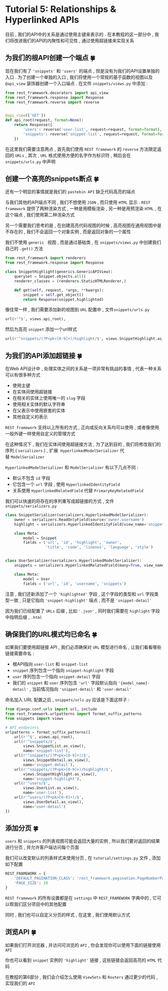 # Tutorial 5: Relationships & Hyperlinked APIs

目前 , 我们的API中的关系是通过使用主键来表示的 . 在本教程的这一部分中 , 我们将改进我们的API的内聚性和可见性 , 通过使用超链接来实现关系 






<extoc></extoc>

## 为我们的根API创建一个端点  🍀

现在我们有了 `'snippets'` 和 `'users'` 的端点 , 但是没有为我们的API设置单独的入口 . 为了创建一个单独的入口 , 我们将使用一个常规的基于函数的视图以及 `@api_view` 装饰器创建一个入口端点 . 在文件 `snippets/views.py` 中添加 :

```python
from rest_framework.decorators import api_view
from rest_framework.response import Response
from rest_framework.reverse import reverse


@api_view(['GET'])
def api_root(request, format=None):
    return Response({
        'users': reverse('user-list', request=request, format=format),
        'snippets': reverse('snippet-list', request=request, format=format)
    })
```

在这里我们需要注意两点 , 首先我们使用 `REST framework` 的 `reverse` 方法限定返回的 `URLs` , 其次 , `URL` 格式使用方便的名字作为标识符 , 稍后会在 `snippets/urls.py` 中声明

## 创建一个高亮的snippets断点  🍀

还有一个明显的事情就是我们的 `pastebin API` 缺乏代码高亮的端点

与我们其他的API端点不同 , 我们不想使用 `JSON` , 而只使用 `HTML` 显示 . `REST framework` 提供了两种渲染方式 , 一种是用模板渲染 , 另一种是用预渲染 `HTML` , 在这个端点 , 我们使用第二种渲染方式

另一个需要我们思考的是 , 在创建高亮代码视图的时候 , 高亮视图在通用视图中是不存在的 , 我们不会返回一个对象实例 , 而是返回对象的一个属性

我们不使用 `generic ` 视图 , 而是通过基础类 , 在 `snippets/views.py` 中创建我们自己的 `.get()` 方法

```python
from rest_framework import renderers
from rest_framework.response import Response

class SnippetHighlight(generics.GenericAPIView):
    queryset = Snippet.objects.all()
    renderer_classes = (renderers.StaticHTMLRenderer,)

    def get(self, request, *args, **kwargs):
        snippet = self.get_object()
        return Response(snippet.highlighted)
```

像往常一样 , 我们需要添加新的视图到 `URL` 配置中 , 文件`snippets/urls.py` 

```python
url(r'^$', views.api_root),
```

然后为高亮 `snippet` 添加一个url样式

```python
url(r'^snippets/(?P<pk>[0-9]+)/highlight/$', views.SnippetHighlight.as_view()),
```

## 为我们的API添加超链接  🍀

在Web API设计中 , 处理实体之间的关系是一项非常有挑战的事情 , 代表一种关系可以有很多种方式

- 使用主键
- 在实体间使用超链接
- 在相关的实体上使用唯一的 `slug` 字段
- 使用相关实体的默认字符串
- 在父表示中使用嵌套的实体
- 其他自定义的表示

`REST framework` 支持以上所有的方式 , 正向或反向关系均可以使用 , 或者像使用一般外键一样使用自定义的管理方式

在这种情况下 , 我们在实体间使用超链接方法 , 为了达到目的 , 我们将修改我们的序列 ( `serializers` ) , 扩展  `HyperlinkedModelSerializer` 代替 `ModelSerializer`

`HyperlinkedModelSerializer` 和 `ModelSerializer` 有以下几点不同 : 

- 默认不包含 `id` 字段
- 它包含一个 `url` 字段 , 使用 `HyperlinkedIdentityField` 
- 关系使用 `HyperlinkedRelatedField` 代替 `PrimaryKeyRelatedField` 

我们可以快速的将存在的序列重写成超链接的方式 , 文件 `snippets/serializers.py` 

```python
class SnippetSerializer(serializers.HyperlinkedModelSerializer):
    owner = serializers.ReadOnlyField(source='owner.username')
    highlight = serializers.HyperlinkedIdentityField(view_name='snippet-highlight', format='html')

    class Meta:
        model = Snippet
        fields = ('url', 'id', 'highlight', 'owner',
                  'title', 'code', 'linenos', 'language', 'style')


class UserSerializer(serializers.HyperlinkedModelSerializer):
    snippets = serializers.HyperlinkedRelatedField(many=True, view_name='snippet-detail', read_only=True)

    class Meta:
        model = User
        fields = ('url', 'id', 'username', 'snippets')
```

注意 , 我们还新添加了一个 `'highlighted'` 字段 , 这个字段的类型和 `url` 字段类型一致 , 只是它指向 `'snippet-highlight'` 端点 , 而不是 `'snippet-detail'` 

因为我们已经配置了 `URLs` 后缀 , 比如 `'.json'` , 同时我们需要在 `highlight` 字段中指明后缀 , `.html` 

## 确保我们的URL模式均已命名  🍀

如果我们要使用超链接 API , 我们必须确保对 `URL` 模型进行命名 , 让我们看看哪些链接需要命名 : 

- 根API指向 `user-list` 和 `snippet-list`
- `snippet` 序列包含一个指向 `snippet-highlight` 字段
- `user` 序列包含一个指向 `snippet-detail` 字段
- 我们的 `snippet` 和 `user` 序列包含 `'url'` 字段默认指向 `'{model_name}-detail'` , 当前情况指向 `'snippet-detail'` 和 `'user-detail'` 

命名加入 URL 配置之后 , `snippets/urls.py` 应该是下面这样子 : 

```python
from django.conf.urls import url, include
from rest_framework.urlpatterns import format_suffix_patterns
from snippets import views

# API endpoints
urlpatterns = format_suffix_patterns([
    url(r'^$', views.api_root),
    url(r'^snippets/$',
        views.SnippetList.as_view(),
        name='snippet-list'),
    url(r'^snippets/(?P<pk>[0-9]+)/$',
        views.SnippetDetail.as_view(),
        name='snippet-detail'),
    url(r'^snippets/(?P<pk>[0-9]+)/highlight/$',
        views.SnippetHighlight.as_view(),
        name='snippet-highlight'),
    url(r'^users/$',
        views.UserList.as_view(),
        name='user-list'),
    url(r'^users/(?P<pk>[0-9]+)/$',
        views.UserDetail.as_view(),
        name='user-detail')
])
```

## 添加分页  🍀

`users` 和 `snippets` 的列表视图可能会返回大量的实例 , 所以我们要对返回的结果进行分页 , 并允许客户端访问每个页面

我们可以改变默认的列表样式来使用分页 , 在 `tutorial/settings.py` 文件 , 添加如下配置 

```python
REST_FRAMEWORK = {
    'DEFAULT_PAGINATION_CLASS': 'rest_framework.pagination.PageNumberPagination',
    'PAGE_SIZE': 10
}
```

`REST framework` 的所有设置都是在 `settings` 中 `REST_FRAMEWORK` 字典中的 , 它可以帮我们区分项目中的其他配置

同时 , 我们也可以自定义分页的样式 , 在这里 , 我们使用默认方式

## 浏览API  🍀

如果我们打开浏览器 , 并访问可浏览的 `API` , 你会发现你可以使用下面的链接使用 `API` 

你也可以看到 `snippet` 实例的 `'highlight'` 链接 , 这些链接会返回高亮的 `HTML` 代码

在教程的第6部分 , 我们会介绍怎么使用 `ViewSets` 和 `Routers` 通过更少的代码 , 实现我们的 `API`